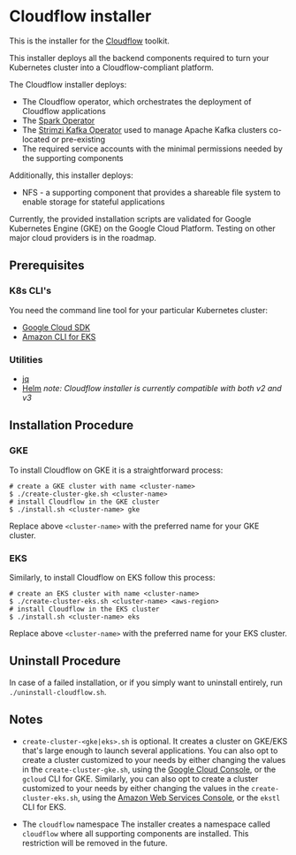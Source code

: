 # Cloudflow installer

This is the installer for the [Cloudflow](https://github.com/lightbend/cloudflow) toolkit. 

This installer deploys all the backend components required to turn your Kubernetes cluster into a Cloudflow-compliant platform.

The Cloudflow installer deploys:
- The Cloudflow operator, which orchestrates the deployment of Cloudflow applications
- The [Spark Operator](https://github.com/GoogleCloudPlatform/spark-on-k8s-operator)
- The [Strimzi Kafka Operator](https://strimzi.io/) used to manage Apache Kafka clusters co-located or pre-existing
- The required service accounts with the minimal permissions needed by the supporting components

Additionally, this installer deploys:
- NFS - a supporting component that provides a shareable file system to enable storage for stateful applications

Currently, the provided installation scripts are validated for Google Kubernetes Engine (GKE) on the Google Cloud Platform. 
Testing on other major cloud providers is in the roadmap.

## Prerequisites

### K8s CLI's
You need the command line tool for your particular Kubernetes cluster:
* [Google Cloud SDK](https://cloud.google.com/sdk/)
* [Amazon CLI for EKS](https://eksctl.io/)

### Utilities
* [jq](https://stedolan.github.io/jq/)
* [Helm](https://helm.sh/) *note: Cloudflow installer is currently compatible with both v2 and v3*

## Installation Procedure

### GKE
To install Cloudflow on GKE it is a straightforward process:

```
# create a GKE cluster with name <cluster-name>
$ ./create-cluster-gke.sh <cluster-name>
# install Cloudflow in the GKE cluster
$ ./install.sh <cluster-name> gke
```
Replace above `<cluster-name>` with the preferred name for your GKE cluster.

### EKS
Similarly, to install Cloudflow on EKS follow this process:

```
# create an EKS cluster with name <cluster-name>
$ ./create-cluster-eks.sh <cluster-name> <aws-region>
# install Cloudflow in the EKS cluster
$ ./install.sh <cluster-name> eks
```
Replace above `<cluster-name>` with the preferred name for your EKS cluster.

## Uninstall Procedure

In case of a failed installation, or if you simply want to uninstall entirely, run `./uninstall-cloudflow.sh`.

Notes
-----
- `create-cluster-<gke|eks>.sh` is optional. 
It creates a cluster on GKE/EKS that's large enough to launch several applications.
You can also opt to create a cluster customized to your needs by either changing the values in the 
`create-cluster-gke.sh`, using the [Google Cloud Console](cloud.google.com), or the `gcloud` CLI for GKE.
Similarly, you can also opt to create a cluster customized to your needs by either changing the values in the
`create-cluster-eks.sh`, using the [Amazon Web Services Console](aws.amazon.com), or the `ekstl` CLI for EKS.

- The `cloudflow` namespace
The installer creates a namespace called `cloudflow` where all supporting components are installed.
This restriction will be removed in the future.
